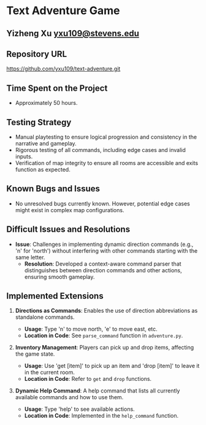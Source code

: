 # Text Adventure Game

## Yizheng Xu yxu109@stevens.edu


## Repository URL
https://github.com/yxu109/text-adventure.git

## Time Spent on the Project
- Approximately 50 hours.

## Testing Strategy
- Manual playtesting to ensure logical progression and consistency in the narrative and gameplay.
- Rigorous testing of all commands, including edge cases and invalid inputs.
- Verification of map integrity to ensure all rooms are accessible and exits function as expected.

## Known Bugs and Issues
- No unresolved bugs currently known. However, potential edge cases might exist in complex map configurations.

## Difficult Issues and Resolutions
- **Issue**: Challenges in implementing dynamic direction commands (e.g., 'n' for 'north') without interfering with other commands starting with the same letter.
  - **Resolution**: Developed a context-aware command parser that distinguishes between direction commands and other actions, ensuring smooth gameplay.

## Implemented Extensions
1. **Directions as Commands**: Enables the use of direction abbreviations as standalone commands.
   - **Usage**: Type 'n' to move north, 'e' to move east, etc.
   - **Location in Code**: See `parse_command` function in `adventure.py`.

2. **Inventory Management**: Players can pick up and drop items, affecting the game state.
   - **Usage**: Use 'get [item]' to pick up an item and 'drop [item]' to leave it in the current room.
   - **Location in Code**: Refer to `get` and `drop` functions.

3. **Dynamic Help Command**: A help command that lists all currently available commands and how to use them.
   - **Usage**: Type 'help' to see available actions.
   - **Location in Code**: Implemented in the `help_command` function.



